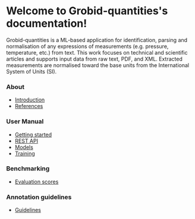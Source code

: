 # Welcome to Grobid-quantities's documentation!

Grobid-quantities is a ML-based application for identification, parsing and normalisation of any expressions of measurements (e.g. pressure, temperature, etc.) from text. 
This work focuses on technical and scientific articles and supports input data from raw text, PDF, and XML. 
Extracted measurements are normalised toward the base units from the International System of Units (SI).

### About

* [Introduction](introduction.md) 
* [References](references.md)

### User Manual

* [Getting started](gettingStarted.md)
* [REST API](restAPI.md)
* [Models](models.md)
* [Training](training.md)

### Benchmarking
* [Evaluation scores](evaluation-scores.md)

### Annotation guidelines
* [Guidelines](guidelines.md)


